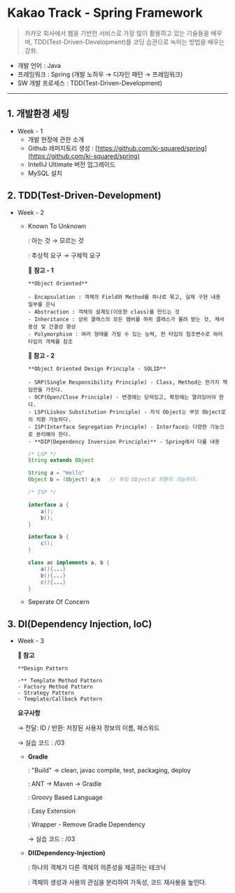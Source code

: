 # Kakao Track - Spring Framework

> 카카오 회사에서 웹을 기반한 서비스로 가장 많이 활용하고 있는 기술들을 배우며,
> TDD(Test-Driven-Development)를 코딩 습관으로 녹이는 방법을 배우는 강좌.

- 개발 언어 : Java
- 프레임워크 : Spring (개발 노하우 → 디자인 패턴 → 프레임워크)
- SW 개발 프로세스 : TDD(Test-Driven-Development)

---

## 1. 개발환경 세팅

- Week - 1
    - 개발 현장에 관한 소개
    - Github 레퍼지토리 생성 : [https://github.com/ki-squared/spring](https://github.com/ki-squared/spring)
    - IntelliJ Ultimate 버전 업그레이드
    - MySQL 설치

## 2. TDD(Test-Driven-Development)

- Week - 2
    - Known To Unknown

        : 아는 것 → 모르는 것 

        : 추상적 요구 → 구체적 요구

        🌱 **참고 - 1**

        ```
        **Object Oriented** 

        - Encapsulation : 객체의 Field와 Method를 하나로 묶고, 실제 구현 내용 일부를 은닉
        - Abstraction : 객체의 설계도(이또한 class)를 만드는 것
        - Inheritance : 상위 클래스의 모든 멤버를 하위 클래스가 물려 받는 것, 재사용성 및 간결성 향상
        - Polymorphism : 여러 형태를 가질 수 있는 능력, 한 타입의 참조변수로 여러 타입의 객체를 참조
        ```

         

        **🌱 참고 - 2**

        ```
        **Object Oriented Design Principle - SOLID**

        - SRP(Single Responsibility Principle) - Class, Method는 한가지 책임만을 가진다.
        - OCP(Open/Close Principle) - 변경에는 닫혀있고, 확장에는 열려있어야 한다. 
        - LSP(Liskov Substitution Principle) - 자식 Object는 부모 Object로의 치환 가능하다.
        - ISP(Interface Segregation Principle) - Interface는 다양한 기능으로 분리해야 한다.
        - **DIP(Dependency Inversion Principle)** - Spring에서 다룰 내용
        ```

        ```java
        /* LSP */
        String extends Object

        String a = "Hello"
        Object b = (Object) a;n   // 부모 Object로 치환이 가능하다.
        ```

        ```java
        /* ISP */

        interface a {
        	a();
        	b();
        }

        interface b {
        	c();
        }

        class ac implements a, b {
        	a(){...}
        	b(){...}
        	c(){...}
        }
        ```

    - Seperate Of Concern

## 3. DI(Dependency Injection, IoC)

- Week - 3

    **🌱 참고**

    ```
    **Design Pattern

    -** Template Method Pattern
    - Factory Method Pattern
    - Strategy Pattern
    - Template/Callback Pattern
    ```

    **요구사항**

    → 전달: ID / 반환: 저장된 사용자 정보의 이름, 패스워드

    → 실습 코드 : /03

    - **Gradle**

        : "Build" → clean, javac compile, test, packaging, deploy

        : ANT → Maven → Gradle

        : Groovy Based Language

        : Easy Extension

        : Wrapper - Remove Gradle Dependency

        → 실습 코드 : /03

    - **DI(Dependency-Injection)**

        : 하나의 객체가 다른 객체의 의존성을 제공하는 테크닉

        : 객체의 생성과 사용의 관심을 분리하여 가독성, 코드 재사용을 높인다.
